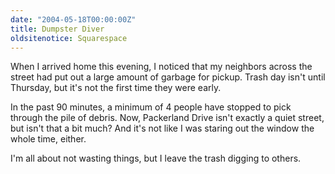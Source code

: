 ```yaml
---
date: "2004-05-18T00:00:00Z"
title: Dumpster Diver
oldsitenotice: Squarespace
---
```

When I arrived home this evening, I noticed that my neighbors across the street had put out a large amount of garbage for pickup. Trash day isn't until Thursday, but it's not the first time they were early.

In the past 90 minutes, a minimum of 4 people have stopped to pick through the pile of debris. Now, Packerland Drive isn't exactly a quiet street, but isn't that a bit much? And it's not like I was staring out the window the whole time, either.

I'm all about not wasting things, but I leave the trash digging to others.
